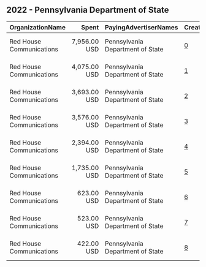 ## 2022 - Pennsylvania Department of State 
|OrganizationName|Spent|PayingAdvertiserNames|CreativeUrls|Impressions|Genders|AgeBrackets|CountryCodes|BillingAddresses|CandidateBallotInformation|
|:---|---:|:---|:---|---:|:---|:---|:---|:---|:---|
|Red House Communications|7,956.00 USD|Pennsylvania Department of State|[0](https://www.snap.com/political-ads/asset/3d3757c341f0706fc5bee67548d86b348077650732a50c4b614739a0287c8fc6?mediaType=mp4)|477,144||18-35|united states|"1908 Sarah Street ,Pittsburgh ,15203,US"|Pennsylvania General Election 2022|
|Red House Communications|4,075.00 USD|Pennsylvania Department of State|[1](https://www.snap.com/political-ads/asset/eecb8b2eb8922407d5c3e2aa80a7e18f3014a989b494b5f626e705a96d8b98a4?mediaType=jpg)|237,513||18-40|united states|"1908 Sarah Street ,Pittsburgh ,15203,US"|Pennsylvania General Election 2022|
|Red House Communications|3,693.00 USD|Pennsylvania Department of State|[2](https://www.snap.com/political-ads/asset/05766b33b1c2742a768edeb9dd498314942344065cb8a18430bad439bdd308bf?mediaType=jpg)|255,717||18-35|united states|"1908 Sarah Street ,Pittsburgh ,15203,US"|Pennsylvania General Election 2022|
|Red House Communications|3,576.00 USD|Pennsylvania Department of State|[3](https://www.snap.com/political-ads/asset/1182154620607d3acab7879f382191643cb2ba7778247e7ab954cfcd4976703b?mediaType=jpg)|164,042||18-40|united states|"1908 Sarah Street ,Pittsburgh ,15203,US"|Pennsylvania General Election 2022|
|Red House Communications|2,394.00 USD|Pennsylvania Department of State|[4](https://www.snap.com/political-ads/asset/9be2d4ba2ccff130d623e9ede10f0008eea70af4b50e10092258c15d4f649711?mediaType=mp4)|170,973||18-35|united states|"1908 Sarah Street ,Pittsburgh ,15203,US"|Pennsylvania General Election 2022|
|Red House Communications|1,735.00 USD|Pennsylvania Department of State|[5](https://www.snap.com/political-ads/asset/2f55ed74926160cda23a66c03bce5548194d7c0f5a3114e00f34fb382b6707c2?mediaType=jpg)|109,610||18-40|united states|"1908 Sarah Street ,Pittsburgh ,15203,US"|Pennsylvania General Election 2022|
|Red House Communications|623.00 USD|Pennsylvania Department of State|[6](https://www.snap.com/political-ads/asset/1406489051c10821e93faa69f0ce26c5ad3096d51f7375f0c959a3b93c2da4a6?mediaType=jpg)|53,546||18-35|united states|"1908 Sarah Street ,Pittsburgh ,15203,US"|Pennsylvania General Election 2022|
|Red House Communications|523.00 USD|Pennsylvania Department of State|[7](https://www.snap.com/political-ads/asset/47070d0f9f1b44833ab794fcf1cf0381627f1fd95778db67422fa8aa68eea251?mediaType=jpg)|28,036||18-40|united states|"1908 Sarah Street ,Pittsburgh ,15203,US"|Pennsylvania General Election 2022|
|Red House Communications|422.00 USD|Pennsylvania Department of State|[8](https://www.snap.com/political-ads/asset/a2fdea4cf7ac488e49e6a3da772f4e8f61460e67f2b26311956cb97763f632e2?mediaType=jpg)|21,590||18-35|united states|"1908 Sarah Street ,Pittsburgh ,15203,US"|Pennsylvania General Election 2022|

